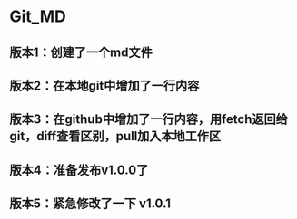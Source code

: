 # Git_MD
## 版本1：创建了一个md文件
## 版本2：在本地git中增加了一行内容
## 版本3：在github中增加了一行内容，用fetch返回给git，diff查看区别，pull加入本地工作区

## 版本4：准备发布v1.0.0了

## 版本5：紧急修改了一下 v1.0.1